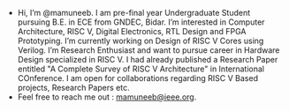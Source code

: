 - Hi, I’m @mamuneeb. I am pre-final year Undergraduate Student pursuing B.E. in ECE from GNDEC, Bidar. I’m interested in Computer Architecture, RISC V, Digital Electronics, RTL Design and FPGA Prototyping. I’m currently working on Design of RISC V Cores using Verilog. I’m Research Enthusiast and want to pursue career in Hardware Design specialized in RISC V. I had already published a Research Paper entitled "A Complete Survey of RISC V Architecture" in International COnference. I am open for collaborations regarding RISC V Based projects, Research Papers etc.
- Feel free to reach me out : mamuneeb@ieee.org. 

<!---
mamuneeb/mamuneeb is a ✨ special ✨ repository because its `README.md` (this file) appears on your GitHub profile.
You can click the Preview link to take a look at your changes.
--->
